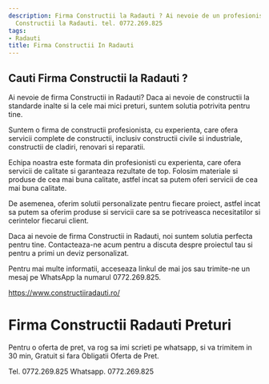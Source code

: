 ```yaml
---
description: Firma Constructii la Radauti ? Ai nevoie de un profesionist in Firma
  Constructii la Radauti. tel. 0772.269.825
tags:
- Radauti
title: Firma Constructii In Radauti
---
```



## Cauti Firma Constructii la Radauti ?

Ai nevoie de firma Constructii in Radauti? Daca ai nevoie de constructii la standarde inalte si la cele mai mici preturi, suntem solutia potrivita pentru tine. 

Suntem o firma de constructii profesionista, cu experienta, care ofera servicii complete de constructii, inclusiv constructii civile si industriale, constructii de cladiri, renovari si reparatii.

Echipa noastra este formata din profesionisti cu experienta, care ofera servicii de calitate si garanteaza rezultate de top. Folosim materiale si produse de cea mai buna calitate, astfel incat sa putem oferi servicii de cea mai buna calitate. 

De asemenea, oferim solutii personalizate pentru fiecare proiect, astfel incat sa putem sa oferim produse si servicii care sa se potriveasca necesitatilor si cerintelor fiecarui client.

Daca ai nevoie de firma Constructii in Radauti, noi suntem solutia perfecta pentru tine. Contacteaza-ne acum pentru a discuta despre proiectul tau si pentru a primi un deviz personalizat. 

Pentru mai multe informatii, acceseaza linkul de mai jos sau trimite-ne un mesaj pe WhatsApp la numarul 0772.269.825. 

https://www.constructiiradauti.ro/

# Firma Constructii Radauti Preturi
Pentru o oferta de pret, va rog sa imi scrieti pe whatsapp, si va trimitem in 30 min, Gratuit si fara Obligatii Oferta de Pret.

Tel. 0772.269.825
Whatsapp. 0772.269.825